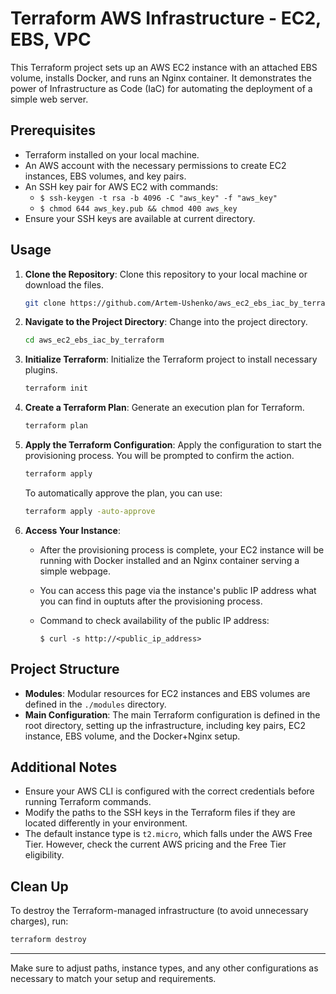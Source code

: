 # Terraform AWS Infrastructure - EC2, EBS, VPC

This Terraform project sets up an AWS EC2 instance with an attached EBS volume, installs Docker, and runs an Nginx container. It demonstrates the power of Infrastructure as Code (IaC) for automating the deployment of a simple web server.

## Prerequisites

- Terraform installed on your local machine.
- An AWS account with the necessary permissions to create EC2 instances, EBS volumes, and key pairs.
- An SSH key pair for AWS EC2 with commands:
  - ```$ ssh-keygen -t rsa -b 4096 -C "aws_key" -f "aws_key"```
  - ```$ chmod 644 aws_key.pub && chmod 400 aws_key```
- Ensure your SSH keys are available at current directory.
## Usage

1. **Clone the Repository**: Clone this repository to your local machine or download the files.

   ```sh
   git clone https://github.com/Artem-Ushenko/aws_ec2_ebs_iac_by_terraform.git
   ```

2. **Navigate to the Project Directory**: Change into the project directory.

   ```sh
   cd aws_ec2_ebs_iac_by_terraform
   ```

3. **Initialize Terraform**: Initialize the Terraform project to install necessary plugins.

   ```sh
   terraform init
   ```

4. **Create a Terraform Plan**: Generate an execution plan for Terraform.

   ```sh
   terraform plan
   ```

5. **Apply the Terraform Configuration**: Apply the configuration to start the provisioning process. You will be prompted to confirm the action.

   ```sh
   terraform apply
   ```

   To automatically approve the plan, you can use:

   ```sh
   terraform apply -auto-approve
   ```

6. **Access Your Instance**:
   - After the provisioning process is complete, your EC2 instance will be running with Docker installed and an Nginx container serving a simple webpage. 
   - You can access this page via the instance's public IP address what you can find in ouptuts after the provisioning process. 
   - Command to check availability of the public IP address:
   
     ```$ curl -s http://<public_ip_address>```

## Project Structure

- **Modules**: Modular resources for EC2 instances and EBS volumes are defined in the `./modules` directory.
- **Main Configuration**: The main Terraform configuration is defined in the root directory, setting up the infrastructure, including key pairs, EC2 instance, EBS volume, and the Docker+Nginx setup.

## Additional Notes

- Ensure your AWS CLI is configured with the correct credentials before running Terraform commands.
- Modify the paths to the SSH keys in the Terraform files if they are located differently in your environment.
- The default instance type is `t2.micro`, which falls under the AWS Free Tier. However, check the current AWS pricing and the Free Tier eligibility.

## Clean Up

To destroy the Terraform-managed infrastructure (to avoid unnecessary charges), run:

```sh
terraform destroy
```

---

Make sure to adjust paths, instance types, and any other configurations as necessary to match your setup and requirements.
